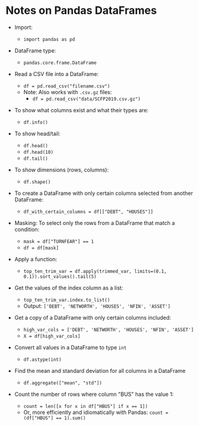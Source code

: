 # Notes on Pandas DataFrames

* Import:
  * `import pandas as pd`

* DataFrame type:
  * `pandas.core.frame.DataFrame`

* Read a CSV file into a DataFrame:
  * `df = pd.read_csv("filename.csv")`
  * Note: Also works with `.csv.gz` files:
    * `df = pd.read_csv("data/SCFP2019.csv.gz")`
  
* To show what columns exist and what their types are:
  * `df.info()`

* To show head/tail:
  * `df.head()`
  * `df.head(10)`
  * `df.tail()`

* To show dimensions (rows, columns):
  * `df.shape()`

* To create a DataFrame with only certain columns selected from another DataFrame:
  * `df_with_certain_columns = df[["DEBT", "HOUSES"]]`

* Masking: To select only the rows from a DataFrame that match a condition:
  * `mask = df["TURNFEAR"] == 1`
  * `df = df[mask]`

* Apply a function:
  * `top_ten_trim_var = df.apply(trimmed_var, limits=(0.1, 0.1)).sort_values().tail(5)`

* Get the values of the index column as a list:
  * `top_ten_trim_var.index.to_list()`
  * Output: `['DEBT', 'NETWORTH', 'HOUSES', 'NFIN', 'ASSET']`

* Get a copy of a DataFrame with only certain columns included:
  * `high_var_cols = ['DEBT', 'NETWORTH', 'HOUSES', 'NFIN', 'ASSET']`
  * `X = df[high_var_cols]`

* Convert all values in a DataFrame to type `int`
  * `df.astype(int)`

* Find the mean and standard deviation for all columns in a DataFrame
  * `df.aggregate(["mean", "std"])`

* Count the number of rows where column "BUS" has the value 1:
  * `count = len([x for x in df["HBUS"] if x == 1])`
  * Or, more efficiently and idiomatically with Pandas: `count = (df["HBUS"] == 1).sum()`

